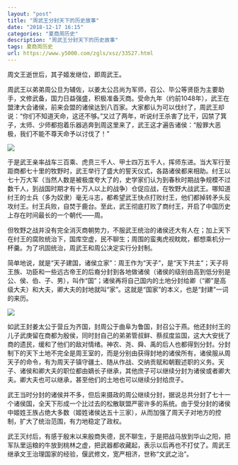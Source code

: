 ```yaml
---
layout: "post"
title: "周武王分封天下的历史故事"
date: "2018-12-17 16:15"
categories: "夏商周历史"
description: "周武王分封天下的历史故事"
tags: 夏商周历史
url: https://www.y5000.com/zgls/xsz/33527.html
---
```






周文王逝世后，其子姬发继位，即周武王。

周武王以弟弟周公旦为辅佐，以姜太公吕尚为军师，召公、毕公等贤臣为主要助手，文修武备，国力日益强盛，积极准备灭商。受命九年（约前1048年），武王在盟津大会诸侯，前来会盟的诸侯达到八百家。大家都认为可以伐纣了，周武王却说：“你们不知道天命，这还不够。”又过了两年，听说纣王杀害了比干，囚禁了箕子，太师、少师都抱着乐器逃奔到周这里来了，武王这才遍告诸侯：“殷罪大恶极，我们不能不尊天命予以讨伐了！”

![](https://img.y5000.com/uploads/allimg/180921/8-1P921164932G6.jpg)

于是武王亲率战车三百乘、虎贲三千人、甲士四万五千人，挥师东进。当大军行至距商都七十里的牧野时，武王举行了盛大的誓天仪式，各路诸侯都来相助。纣王以七十万大军（当然人数是被极度夸大了的，史学家们认为到春秋时期战争规模不过数千人，到战国时期才有十万人以上的战争）仓促应战，在牧野大战武王。哪知道纣王的士兵（多为奴隶）毫无斗志，都希望武王快点打败纣王，他们都掉转矛头反攻纣王。纣王兵败，自焚于鹿台。至此，武王彻底打败了商纣王，开启了中国历史上存在时间最长的一个朝代——周。

但牧野之战并没有完全消灭商朝势力，不服武王统治的诸侯还大有人在；加上天下在纣王的腐败统治下，国库空虚，民不聊生；周围的蛮夷虎视眈眈，都想乘机分一杯羹。为了巩固统治，周武王和周公决定实行分封制。

简单地说，就是“天子建国，诸侯立家”：周王作为“天子”，是“天下共主”；天子将王族、功臣和一些远古帝王的后裔分封到各地做诸侯（诸侯的级别由高到低分别是公、侯、伯、子、男），叫作“国”；诸侯再将自己国内的土地分封给卿（“卿”是高级大夫）和大夫，卿大夫的封地就叫“家”。这就是“国家”的本义，也是“封建”一词的来历。

![](https://img.y5000.com/uploads/allimg/180921/8-1P9211649432V.jpg)

如武王封姜太公于营丘为齐国，封周公于曲阜为鲁国，封召公于燕。他还封纣王的儿子武庚留在商都为殷侯，同时封自己的弟弟管叔鲜、蔡叔度监国，这大大安抚了商的遗民，缓和了他们的敌对情绪。神农、尧、舜、禹的后人也都得到分封。分封制下的天下土地不完全是周王室的，而是分别由获得封地的诸侯所有，诸侯服从周天子的命令，有为周天子镇守疆土、随从作战、交纳贡赋和朝觐述职的义务。天子、诸侯和卿大夫的职位都由嫡长子继承，其他庶子可以继续分封为诸侯或者卿大夫。卿大夫也可以继承，甚至他们的土地也可以继续分封给庶子。

武王当时分封的诸侯并不多，但后来摄政的周公继续分封，据说总共分封了七十一个诸侯国，全天下形成一个比过去的松散联盟严密许多的系统。由于受分封的诸侯中姬姓王族占绝大多数（姬姓诸侯达五十三家），从而加强了周天子对地方的控制，扩大了统治范围，有力地稳定了政权。

武王灭纣后，有感于殷末以来殷商失德，民不聊生，于是把战马放到华山之阳，把军队里运粮的牛放到桃林之虚，把武器都收藏起，表示以后再也不打仗了。周武王继承文王治理国家的经验，偃武修文，宽严相济，世称“文武之治”。
